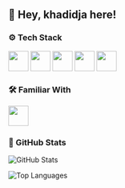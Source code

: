 

## 👋 Hey, khadidja here!

### ⚙ Tech Stack
<p align="left">
  <img src="https://cdn.jsdelivr.net/gh/devicons/devicon/icons/c/c-original.svg" width="40" height="40"/>
  <img src="https://cdn.jsdelivr.net/gh/devicons/devicon/icons/python/python-original.svg" width="40" height="40"/>
  <img src="https://cdn.jsdelivr.net/gh/devicons/devicon/icons/html5/html5-original.svg" width="40" height="40"/>
  <img src="https://cdn.jsdelivr.net/gh/devicons/devicon/icons/css3/css3-original.svg" width="40" height="40"/>
  <img src="https://cdn.jsdelivr.net/gh/devicons/devicon/icons/javascript/javascript-original.svg" width="40" height="40"/>
</p> 

### 🛠️ Familiar With
<p align="left">
  <img src="https://cdn.jsdelivr.net/gh/devicons/devicon/icons/java/java-original.svg" width="40" height="40"/>
<p>
  

### 🚀 GitHub Stats
<p align="left">
  <img src="https://github-readme-stats.vercel.app/api?username=ouladsaidkhadidja&show_icons=true&theme=dark" alt="GitHub Stats" />
</p>
<p align="left">
  <img src="https://github-readme-stats.vercel.app/api/top-langs/?username=ouladsaidkhadidja&layout=compact&theme=dark" alt="Top Languages" />
</p>
